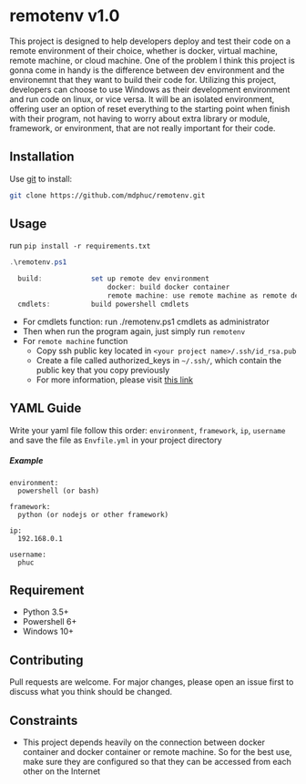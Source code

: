 # remotenv v1.0

This project is designed to help developers deploy and test their code on a remote environment of their choice, whether is docker, virtual machine, remote machine, or cloud machine. One of the problem I think this project is gonna come in handy is the difference between dev environment and the environemnt that they want to build their code for. Utilizing this project, developers can choose to use Windows as their development environment and run code on linux, or vice versa. It will be an isolated environment, offering user an option of reset everything to the starting point when finish with their program, not having to worry about extra library or module, framework, or environment, that are not really important for their code.

## Installation
Use <a href="https://git-scm.com/" target="_blank">git</a> to install:
```bash
git clone https://github.com/mdphuc/remotenv.git
```

## Usage
run ```pip install -r requirements.txt```
```powershell
.\remotenv.ps1

  build:            set up remote dev environment
                        docker: build docker container
                        remote machine: use remote machine as remote dev environment
  cmdlets:          build powershell cmdlets
```
- For cmdlets function: run ./remotenv.ps1 cmdlets as administrator
- Then when run the program again, just simply run ```remotenv```
- For ```remote machine``` function
  - Copy ssh public key located in ```<your project name>/.ssh/id_rsa.pub```
  - Create a file called authorized_keys in ```~/.ssh/```, which contain the public key that you copy previously
  - For more information, please visit <a href="https://www.cyberciti.biz/faq/create-ssh-config-file-on-linux-unix">this link</a>

## YAML Guide
Write your yaml file follow this order: `environment`, `framework`, `ip`, `username` and save the file as `Envfile.yml` in your project directory
##### Example 
```
environment:
  powershell (or bash)

framework:
  python (or nodejs or other framework)

ip:
  192.168.0.1

username:
  phuc
```

## Requirement
- Python 3.5+
- Powershell 6+
- Windows 10+

## Contributing
Pull requests are welcome. For major changes, please open an issue first to discuss what you think should be changed.

## Constraints
- This project depends heavily on the connection between docker container and docker container or remote machine. So for the best use, make sure they are configured so that they can be accessed from each other on the Internet
